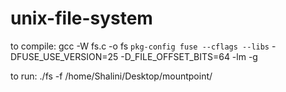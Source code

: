 # unix-file-system

to compile:
gcc -W fs.c -o fs `pkg-config fuse --cflags --libs` -DFUSE_USE_VERSION=25 -D_FILE_OFFSET_BITS=64 -lm -g 

to run:
 ./fs -f /home/Shalini/Desktop/mountpoint/

